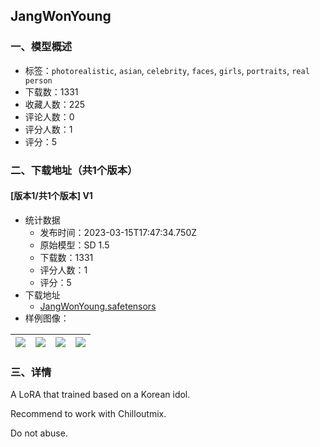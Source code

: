 ## JangWonYoung
### 一、模型概述

- 标签：`photorealistic`, `asian`, `celebrity`, `faces`, `girls`, `portraits`, `real person`
- 下载数：1331
- 收藏人数：225
- 评论人数：0
- 评分人数：1
- 评分：5

### 二、下载地址（共1个版本）

#### [版本1/共1个版本] V1

- 统计数据
  - 发布时间：2023-03-15T17:47:34.750Z
  - 原始模型：SD 1.5
  - 下载数：1331
  - 评分人数：1
  - 评分：5
- 下载地址
  - [JangWonYoung.safetensors](https://civitai.com/api/download/models/23572)
- 样例图像：

| <img src="https://image.civitai.com/xG1nkqKTMzGDvpLrqFT7WA/74fda2fa-8771-4864-efb5-3e8d489f3300/width=450/255585.jpeg" /> | <img src="https://image.civitai.com/xG1nkqKTMzGDvpLrqFT7WA/73a51b02-f206-402e-5edb-7d493cf64900/width=450/255589.jpeg" /> | <img src="https://image.civitai.com/xG1nkqKTMzGDvpLrqFT7WA/2fb1962b-1529-4c5c-b95e-d77233856b00/width=450/255588.jpeg" /> | <img src="https://image.civitai.com/xG1nkqKTMzGDvpLrqFT7WA/6315d7c7-d9a5-44a7-2ef0-59c43e11f600/width=450/255587.jpeg" /> |
| ---- | ---- | ---- | ---- |


### 三、详情
<p>A LoRA that trained based on a Korean idol.</p><p>Recommend to work with Chilloutmix.</p><p>Do not abuse.</p>
